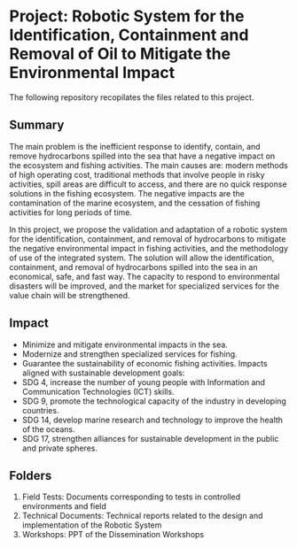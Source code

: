 # Project: Robotic System for the Identification, Containment and Removal of Oil to Mitigate the Environmental Impact

The following repository recopilates the files related to this project.

## Summary

The main problem is the inefficient response to identify, contain, and remove hydrocarbons spilled into the sea that have a negative impact on the ecosystem and fishing activities. The main causes are: modern methods of high operating cost, traditional methods that involve people in risky activities, spill areas are difficult to access, and there are no quick response solutions in the fishing ecosystem. The negative impacts are the contamination of the marine ecosystem, and the cessation of fishing activities for long periods of time.

In this project, we propose the validation and adaptation of a robotic system for the identification, containment, and removal of hydrocarbons to mitigate the negative environmental impact in fishing activities, and the methodology of use of the integrated system. The solution will allow the identification, containment, and removal of hydrocarbons spilled into the sea in an economical, safe, and fast way. The capacity to respond to environmental disasters will be improved, and the market for specialized services for the value chain will be strengthened.

## Impact

- Minimize and mitigate environmental impacts in the sea.
- Modernize and strengthen specialized services for fishing.
- Guarantee the sustainability of economic fishing activities.
Impacts aligned with sustainable development goals:
- SDG 4, increase the number of young people with Information and Communication Technologies (ICT) skills.
- SDG 9, promote the technological capacity of the industry in developing countries.
- SDG 14, develop marine research and technology to improve the health of the oceans.
- SDG 17, strengthen alliances for sustainable development in the public and private spheres.

## Folders

1. Field Tests: Documents corresponding to tests in controlled environments and field
2. Technical Documents: Technical reports related to the design and implementation of the Robotic System
3. Workshops: PPT of the Dissemination Workshops
